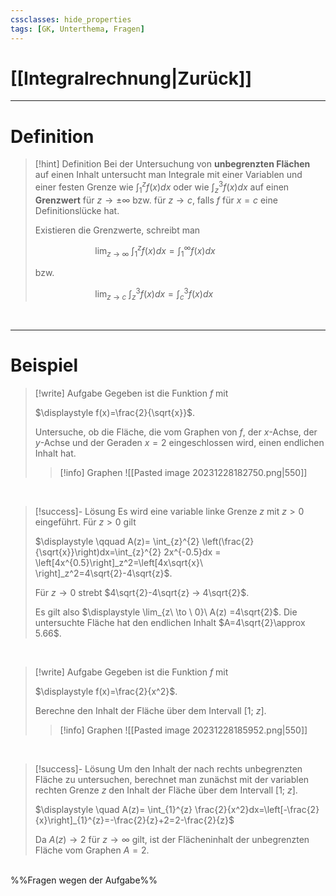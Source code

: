 ```yaml
---
cssclasses: hide_properties
tags: [GK, Unterthema, Fragen]
---
```


# [[Integralrechnung|Zurück]]

___
# Definition

>[!hint] Definition
>Bei der Untersuchung von **unbegrenzten Flächen** auf einen Inhalt untersucht man Integrale mit einer Variablen und einer festen Grenze wie $\displaystyle \int_1^z f(x)dx$ oder wie $\displaystyle \int_z^3 f(x)dx$ auf einen **Grenzwert** für $z → \pm \infty$ bzw. für $z → c$, falls $f$ für $x=c$ eine Definitionslücke hat.
>
>Existieren die Grenzwerte, schreibt man 
>
>$\qquad \qquad \qquad \displaystyle \lim_{z\ \to \ \infty}\ \int_1^z f(x)dx =\int_1^\infty f(x)dx$
>
>bzw.
>
>$\qquad \qquad \qquad \displaystyle \lim_{z\ \to \ c}\ \int_z^3 f(x)dx =\int_c^3 f(x)dx$

<br>

___
# Beispiel

>[!write] Aufgabe
>Gegeben ist die Funktion $f$ mit 
>
>$\displaystyle f(x)=\frac{2}{\sqrt{x}}$.
>
>Untersuche, ob die Fläche, die vom Graphen von $f$, der $x$-Achse, der $y$-Achse und der Geraden $x=2$ eingeschlossen wird, einen endlichen Inhalt hat.
>
>>[!info] Graphen
>>![[Pasted image 20231228182750.png|550]]
>>

<br>

>[!success]- Lösung
>Es wird eine variable linke Grenze $z$ mit $z>0$ eingeführt.
>Für $z>0$ gilt
>
>$\displaystyle \qquad A(z)= \int_{z}^{2} \left(\frac{2}{\sqrt{x}}\right)dx=\int_{z}^{2} 2x^{-0.5}dx = \left[4x^{0.5}\right]_z^2=\left[4x\sqrt{x}\ \right]_z^2=4\sqrt{2}-4\sqrt{z}$.
>
>Für $z → 0$ strebt $4\sqrt{2}-4\sqrt{z} → 4\sqrt{2}$.
>
>Es gilt also $\displaystyle \lim_{z\ \to \ 0}\ A(z) =4\sqrt{2}$. 
>Die untersuchte Fläche hat den endlichen Inhalt $A=4\sqrt{2}\approx 5.66$.

<br>

>[!write] Aufgabe
>Gegeben ist die Funktion $f$ mit 
>
>$\displaystyle f(x)=\frac{2}{x^2}$.
>
>Berechne den Inhalt der Fläche über dem Intervall $[1; \ z]$.
>
>>[!info] Graphen
>>![[Pasted image 20231228185952.png|550]]

<br>

>[!success]- Lösung
>Um den Inhalt der nach rechts unbegrenzten Fläche zu untersuchen, berechnet man zunächst mit der variablen rechten Grenze $z$ den Inhalt der Fläche über dem Intervall $[1;\ z]$.
>
>$\displaystyle \quad A(z)= \int_{1}^{z} \frac{2}{x^2}dx=\left[-\frac{2}{x}\right]_{1}^{z}=-\frac{2}{z}+2=2-\frac{2}{z}$
>
>Da $A(z) → 2$ für $z → \infty$ gilt, ist der Flächeninhalt der unbegrenzten Fläche vom Graphen $A=2$.
>
 
<br>
%%Fragen wegen der Aufgabe%%
